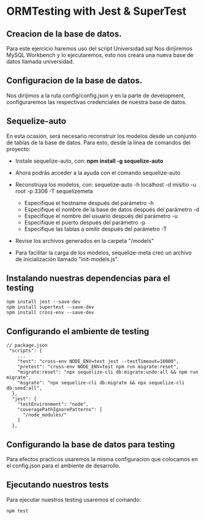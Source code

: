 # ORMTesting with Jest & SuperTest

## Creacion de la base de datos.
Para este ejercicio haremos uso del script Universidad.sql
Nos dirijiremos MySQL Workbench y lo ejecutaremos, esto nos creara una nueva base de datos llamada universidad.

## Configuracion de la base de datos.

Nos dirijimos a la ruta config/config.json y en la parte de development, configuraremos las respectivas credenciales de nuestra base de datos.

## Sequelize-auto
En esta ocasión, será necesario reconstruir los modelos desde un conjunto de tablas de la base de datos. Para esto, desde la línea de comandos del proyecto:

  * Instale sequelize-auto, con: **npm install -g sequelize-auto**
  * Ahora podrás acceder a la ayuda con el comando sequelize-auto
  * Reconstruya los modelos, con: sequelize-auto -h localhost -d misitio -u root -p 3306 -T sequelizemeta
      - Especifique el hostname después del parámetro -h <host>
      - Especifique el nombre de la base de datos después del parámetro  -d <database>
      - Especifique el nombre del usuario después del parámetro -u <user>
      - Especifique el puerto después del parámetro  -p <port>
      - Especifique las tablas a omitir después del parámetro -T <skiptables>
      
  * Revise los archivos generados en la carpeta "/models"
  * Para facilitar la carga de los modelos, sequelize-meta creó un archivo de inicialización llamado "init-models.js".


## Instalando nuestras dependencias para el testing
    npm install jest --save-dev
    npm install supertest --save-dev
    npm install cross-env --save-dev
## Configurando el ambiente de testing
```
// package.json
 "scripts": {
    ...
    "test": "cross-env NODE_ENV=test jest --testTimeout=10000",
    "pretest": "cross-env NODE_ENV=test npm run migrate:reset",
    "migrate:reset": "npx sequelize-cli db:migrate:undo:all && npm run migrate",
    "migrate": "npx sequelize-cli db:migrate && npx sequelize-cli db:seed:all",
  },
  "jest": {
    "testEnvironment": "node",
    "coveragePathIgnorePatterns": [
      "/node_modules/"
    ]
  },
```
## Configurando la base de datos para testing

Para efectos practicos usaremos la misma configuracion que colocamos en el config.json para el ambiente de desarrollo.


## Ejecutando nuestros tests
Para ejecutar nuestros testing usaremos el comando:
```
npm test
```
  

